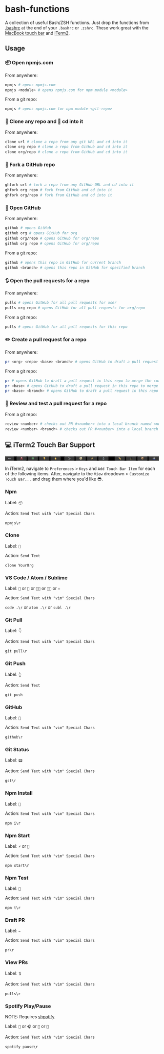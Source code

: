 # bash-functions

A collection of useful Bash/ZSH functions. Just drop the functions from [.bashrc](.bashrc) at the end of your `.bashrc` or `.zshrc`. These work great with the [MacBook touch bar](#-iterm2-touch-bar-support) and [iTerm2](https://www.iterm2.com/).

## Usage

### 📦 Open npmjs.com

From anywhere:

```bash
npmjs # opens npmjs.com
npmjs <module> # opens npmjs.com for npm module <module>
```

From a git repo:

```bash
npmjs # opens npmjs.com for npm module <git-repo>
```

### 🤖 Clone any repo and 🚚 cd into it

From anywhere:

```bash
clone url # clone a repo from any git URL and cd into it
clone org repo # clone a repo from GitHub and cd into it
clone org/repo # clone a repo from GitHub and cd into it
```

### 🍴 Fork a GitHub repo

From anywhere:

```bash
ghfork url # fork a repo from any GitHub URL and cd into it
ghfork org repo # fork from GitHub and cd into it
ghfork org/repo # fork from GitHub and cd into it
```

### 🐙 Open GitHub

From anywhere:

```bash
github # opens GitHub
github org # opens GitHub for org
github org/repo # opens GitHub for org/repo
github org repo # opens GitHub for org/repo
```

From a git repo:

```bash
github # opens this repo in GitHub for current branch
github <branch> # opens this repo in GitHub for specified branch
```

### 🔃 Open the pull requests for a repo

From anywhere:

```bash
pulls # opens GitHub for all pull requests for user
pulls org repo # opens GitHub for all pull requests for org/repo
```

From a git repo:

```bash
pulls # opens GitHub for all pull requests for this repo
```

### ✏️ Create a pull request for a repo

From anywhere:

```bash
pr <org> <repo> <base> <branch> # opens GitHub to draft a pull request in org/repo to merge <branch> into <base>
```

From a git repo:

```bash
pr # opens GitHub to draft a pull request in this repo to merge the current branch into master
pr <base> # opens GitHub to draft a pull request in this repo to merge the current branch into <base>
pr <base> <branch> # opens GitHub to draft a pull request in this repo to merge <branch> into <base>
```

### 🔬 Review and test a pull request for a repo

From a git repo:

```bash
review <number> # checks out PR #<number> into a local branch named <number> for review/testing
review <number> <branch> # checks out PR #<number> into a local branch named <branch> for review/testing
```

## 💻 iTerm2 Touch Bar Support

![iTerm2 Touch Bar](./assets/iterm2-touch-bar.png)

In iTerm2, navigate to `Preferences` > `Keys` and `Add Touch Bar Item` for each of the following items. After, navigate to the `View` dropdown > `Customize Touch Bar...` and drag them where you'd like 😎.

### Npm

Label: `📦`

Action: `Send Text with "vim" Special Chars`

`npmjs\r`

### Clone

Label: `🤖`

Action: `Send Text`

`clone YourOrg `

### VS Code / Atom / Sublime

Label: `🚧` or `🔭` or `👩‍💻` or `👨‍💻` or `⚛️`

Action: `Send Text with "vim" Special Chars`

`code .\r` or `atom .\r` or `subl .\r`

### Git Pull

Label: `👇`

Action: `Send Text with "vim" Special Chars`

`git pull\r`

### Git Push

Label: `👆`

Action: `Send Text`

`git push `

### GitHub

Label: `🐙`

Action: `Send Text with "vim" Special Chars`

`github\r`

### Git Status

Label: `📟`

Action: `Send Text with "vim" Special Chars`

`gst\r`

### Npm Install

Label: `📀`

Action: `Send Text with "vim" Special Chars`

`npm i\r`

### Npm Start

Label: `⚡️` or `🏁`

Action: `Send Text with "vim" Special Chars`

`npm start\r`

### Npm Test

Label: `🔬`

Action: `Send Text with "vim" Special Chars`

`npm t\r`

### Draft PR

Label: `✏️`

Action: `Send Text with "vim" Special Chars`

`pr\r`

### View PRs

Label: `🔃`

Action: `Send Text with "vim" Special Chars`

`pulls\r`

### Spotify Play/Pause

NOTE: Requires [shpotify](https://github.com/hnarayanan/shpotify).

Label: `🎸` or `🎧` or `🎵` or `🎷`

Action: `Send Text with "vim" Special Chars`

`spotify pause\r`

